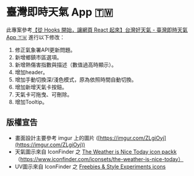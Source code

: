 # 臺灣即時天氣 App 🇹🇼
此專案參考[【從 Hooks 開始，讓網頁 React 起來】台灣好天氣 - 臺灣即時天氣 App 🇹🇼](https://github.com/pjchender/learn-react-from-hook-realtime-weather-app/tree/main#readme)
進行以下修改：
  1. 修正氣象署API更新問題。
  7. 新增鄉鎮市區選項。
  8. 新增熱傷害指數與描述（數值過高時顯示）。
  2. 增加header。
  3. 增加手動切換深/淺色模式，原為依照時間自動切換。
  4. 增加新增天氣卡按鈕。
  5. 天氣卡可拖曳、可刪除。
  9. 增加Tooltip。

## 版權宣告

- 畫面設計主要參考 imgur 上的圖片 ([https://imgur.com/ZLgiOyj](https://imgur.com/ZLgiOyj))
- 天氣圖示來自 IconFinder 之 [ The Weather is Nice Today icon packk ](https://www.iconfinder.com/iconsets/the-weather-is-nice-today)（https://www.iconfinder.com/iconsets/the-weather-is-nice-today）
- UV圖示來自 IconFinder 之 [Freebies & Style Experiments icons](https://www.iconfinder.com/search/icons?family=style-experiment)
